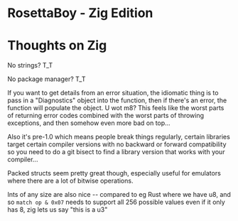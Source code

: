 RosettaBoy - Zig Edition
========================

Thoughts on Zig
===============
No strings? T_T

No package manager? T_T

If you want to get details from an error situation, the idiomatic thing
is to pass in a "Diagnostics" object into the function, then if there's
an error, the function will populate the object. U wot m8? This feels
like the worst parts of returning error codes combined with the worst
parts of throwing exceptions, and then somehow even more bad on top...

Also it's pre-1.0 which means people break things regularly, certain
libraries target certain compiler versions with no backward or forward
compatibility so you need to do a git bisect to find a library version
that works with your compiler...

Packed structs seem pretty great though, especially useful for emulators
where there are a lot of bitwise operations.

Ints of any size are also nice -- compared to eg Rust where we have u8,
and so `match op & 0x07` needs to support all 256 possible values even
if it only has 8, zig lets us say "this is a u3"